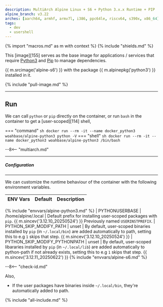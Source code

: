 ```yaml
---
description: MultiArch Alpine Linux + S6 + Python 3.x.x Runtime + PIP
alpine_branch: v3.22
arches: [aarch64, armhf, armv7l, i386, ppc64le, riscv64, s390x, x86_64]
tags:
  - dev
  - usershell
---
```


{% import "macros.md" as m with context %}
{% include "shields.md" %}

This [image][155] serves as the base image for applications
/ services that require [Python3][1] and [Pip][2] to manage
dependencies.

{{ m.srcimage('alpine-s6') }} with the package {{
m.alpinepkg('python3') }} installed in it.

{% include "pull-image.md" %}

---
Run
---

We can call `python` or `pip` directly on the container, or run `bash` in the container to get a [user-scoped][114] shell,

=== "command"
    ``` sh
    docker run --rm -it --name docker_python3 woahbase/alpine-python3 python -V
    ```
=== "shell"
    ``` sh
    docker run --rm -it --name docker_python3 woahbase/alpine-python3 /bin/bash
    ```

--8<-- "multiarch.md"

---
##### Configuration
---

We can customize the runtime behaviour of the container with the
following environment variables.

| ENV Vars                | Default             | Description
| :---                    | :---                | :---
{% include "envvars/alpine-python3.md" %}
| PYTHONUSERBASE          | /home/alpine/.local | Default prefix for installing user-scoped packages with `pip`. {{ m.sincev('3.12.10_20250524') }} Previously named `USERINSTPREFIX`.
| PYTHON_SKIP_MODIFY_PATH | unset               | By default, user-scoped binaries installed by `pip` (in `~/.local/bin`) are added automatically to path, setting this to e.g `1` skips that step. {{ m.sincev('3.12.10_20250524') }}
| PYTHON_SKIP_MODIFY_PYTHONPATH | unset               | By default, user-scoped libararies installed by `pip` (in `~/.local/lib`) are added automatically to python-path if not already exists, setting this to e.g `1` skips that step. {{ m.sincev('3.12.11_20250622') }}
{% include "envvars/alpine-s6.md" %}

--8<-- "check-id.md"

Also,

* If the user packages have binaries inside `~/.local/bin`,
  they're automatically added to path.

[1]: https://www.python.org/
[2]: https://pypi.python.org/pypi/pip

{% include "all-include.md" %}
